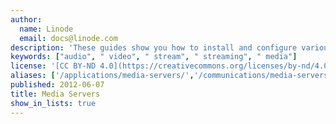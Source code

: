 ```yaml
---
author:
  name: Linode
  email: docs@linode.com
description: 'These guides show you how to install and configure various media server applications so you can share audio and video files over the web with friends and more.'
keywords: ["audio", " video", " stream", " streaming", " media"]
license: '[CC BY-ND 4.0](https://creativecommons.org/licenses/by-nd/4.0)'
aliases: ['/applications/media-servers/','/communications/media-servers/']
published: 2012-06-07
title: Media Servers
show_in_lists: true
---
```



